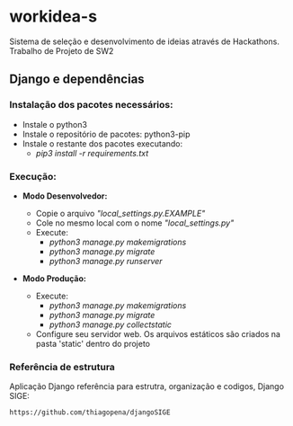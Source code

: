 # workidea-s
Sistema de seleção e desenvolvimento de ideias através de Hackathons. Trabalho de Projeto de SW2

## Django e dependências

### Instalação dos pacotes necessários:
- Instale o python3
- Instale o repositório de pacotes: python3-pip
- Instale o restante dos pacotes executando:
    - *pip3 install -r requirements.txt*

### Execução:
- **Modo Desenvolvedor:**
    - Copie o arquivo *"local_settings.py.EXAMPLE"*
    - Cole no mesmo local com o nome *"local_settings.py"*
    - Execute:
        - *python3 manage.py makemigrations*
        - *python3 manage.py migrate*
        - *python3 manage.py runserver*

- **Modo Produção:**
    - Execute:
        - *python3 manage.py makemigrations*
        - *python3 manage.py migrate*
        - *python3 manage.py collectstatic*
    - Configure seu servidor web. Os arquivos estáticos são criados na pasta 'static' dentro do projeto


### Referência de estrutura
Aplicação Django referência para estrutra, organização e codigos, Django SIGE:
```sh
https://github.com/thiagopena/djangoSIGE

```
